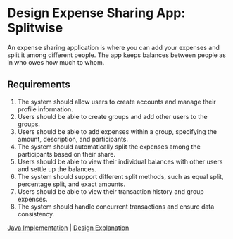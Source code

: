 # Design Expense Sharing App: Splitwise

An expense sharing application is where you can add your expenses and split it among different people. The app keeps balances between people as in who owes how much to whom.


## Requirements

1. The system should allow users to create accounts and manage their profile information. 
2. Users should be able to create groups and add other users to the groups. 
3. Users should be able to add expenses within a group, specifying the amount, description, and participants. 
4. The system should automatically split the expenses among the participants based on their share. 
5. Users should be able to view their individual balances with other users and settle up the balances. 
6. The system should support different split methods, such as equal split, percentage split, and exact amounts. 
7. Users should be able to view their transaction history and group expenses. 
8. The system should handle concurrent transactions and ensure data consistency.


[Java Implementation](./../code/src/splitwise/SplitwiseSimulation.java) | [Design Explanation](./../code/src/splitwise/splitwise.md)